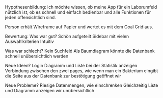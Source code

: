 Hypothesenbildung:
Ich möchte wissen, ob meine App für ein Laborumfeld nützlich ist, ob es schnell und einfach bedienbar und alle Funktionen für jeden offensichtlich sind.

Person erhält Wireframe auf Papier und wertet es mit dem Goal Grid aus.

Bewertung:
Was war gut?
Schön aufgeteilt
Sidebar mit vielen Auswahlkriterien
Intuitiv

Was war schlecht?
Kein Suchfeld
Als Baumdiagram könnte die Datenbank schnell unübersichtlich werden

Neue Ideen?
Login
Diagramm und Liste bei der Statistik anzeigen
Verbindung zwischen den zwei pages, wie wenn man ein Bakterium eingibt die Seite aus der Datenbank zur bestötigung geöffnet wir

Neue Probleme?
Riesige Datenmengen, wie einschrenken
Gleichzeitig Liste und Diagramm anzeigen wir unübersichtlich


